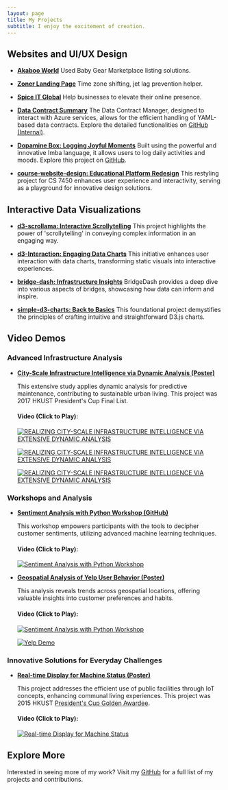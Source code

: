 ```yaml
---
layout: page
title: My Projects
subtitle: I enjoy the excitement of creation.
---
```


## Websites and UI/UX Design
- **[Akaboo World](https://akabooworld.com/)**
  Used Baby Gear Marketplace listing solutions.

- **[Zoner Landing Page](https://zoner-landing-page.web.app/)**
  Time zone shifting, jet lag prevention helper.

- **[Spice IT Global](https://www.spiceitglobal.com/)**
  Help businesses to elevate their online presence.

- **[Data Contract Summary](https://cynthialmy.github.io/book_summaries/)**
  The Data Contract Manager, designed to interact with Azure services, allows for the efficient handling of YAML-based data contracts. Explore the detailed functionalities on [GitHub (Internal)](https://github.com/volvo-cars/data-contract-manager).

- **[Dopamine Box: Logging Joyful Moments](https://cynthialmy.github.io/imba-habit/)**
  Built using the powerful and innovative Imba language, it allows users to log daily activities and moods. Explore this project on [GitHub](https://github.com/cynthialmy/imba-habit/).

- **[course-website-design: Educational Platform Redesign](https://cynthialmy.github.io/course-website-design/)**
  This restyling project for CS 7450 enhances user experience and interactivity, serving as a playground for innovative design solutions.

## Interactive Data Visualizations
- **[d3-scrollama: Interactive Scrollytelling](https://cynthialmy.github.io/d3-scrollama/)**
  This project highlights the power of 'scrollytelling' in conveying complex information in an engaging way.

- **[d3-Interaction: Engaging Data Charts](https://cynthialmy.github.io/d3-Interaction/)**
  This initiative enhances user interaction with data charts, transforming static visuals into interactive experiences.

- **[bridge-dash: Infrastructure Insights](https://github.com/cynthialmy/bridge-dash)**
  BridgeDash provides a deep dive into various aspects of bridges, showcasing how data can inform and inspire.

- **[simple-d3-charts: Back to Basics](https://cynthialmy.github.io/simple-d3-charts/)**
  This foundational project demystifies the principles of crafting intuitive and straightforward D3.js charts.


## Video Demos

### Advanced Infrastructure Analysis
- **[City-Scale Infrastructure Intelligence via Dynamic Analysis (Poster)](resources/2017-POSTER-FYP.pdf)**

  This extensive study applies dynamic analysis for predictive maintenance, contributing to sustainable urban living. This project was 2017 HKUST President's Cup Final List.

  #### Video (Click to Play):

  [![REALIZING CITY-SCALE INFRASTRUCTURE INTELLIGENCE VIA EXTENSIVE DYNAMIC ANALYSIS](https://img.youtube.com/vi/xRT6hPYlndc/0.jpg)](https://www.youtube.com/watch?v=xRT6hPYlndc)

  [![REALIZING CITY-SCALE INFRASTRUCTURE INTELLIGENCE VIA EXTENSIVE DYNAMIC ANALYSIS](https://img.youtube.com/vi/cpcj_DlfkNQ/0.jpg)](https://www.youtube.com/watch?v=cpcj_DlfkNQ)

  [![REALIZING CITY-SCALE INFRASTRUCTURE INTELLIGENCE VIA EXTENSIVE DYNAMIC ANALYSIS](https://img.youtube.com/vi/zTncLSXekfI/0.jpg)](https://www.youtube.com/watch?v=zTncLSXekfI)

### Workshops and Analysis
- **[Sentiment Analysis with Python Workshop (GitHub)](https://github.com/cynthialmy/Sentiment-Analysis-with-Scikit-learn)**

  This workshop empowers participants with the tools to decipher customer sentiments, utilizing advanced machine learning techniques.

  #### Video (Click to Play):

  [![Sentiment Analysis with Python Workshop](https://img.youtube.com/vi/ywkblnkrr2k/0.jpg)](https://www.youtube.com/watch?v=ywkblnkrr2k)


- **[Geospatial Analysis of Yelp User Behavior (Poster)](https://github.com/cynthialmy/Geospatial_Analysis_for_Yelp_User_Behaviour/blob/main/team010poster.pdf)**

  This analysis reveals trends across geospatial locations, offering valuable insights into customer preferences and habits.

  #### Video (Click to Play):

  [![Sentiment Analysis with Python Workshop](https://img.youtube.com/vi/0bh1kNOlYd8/0.jpg)](https://www.youtube.com/watch?v=0bh1kNOlYd8)

  [![Yelp Demo](https://img.youtube.com/vi/cZWj-torlqY/0.jpg)](https://www.youtube.com/watch?v=cZWj-torlqY)

### Innovative Solutions for Everyday Challenges
- **[Real-time Display for Machine Status (Poster)](resources/2015-poster-president-cup.pdf)**

  This project addresses the efficient use of public facilities through IoT concepts, enhancing communal living experiences. This project was 2015 HKUST [President's Cup Golden Awardee](https://www.ce.ust.hk/news/gold-award-2014-2015-presidents-cup).

  #### Video (Click to Play):

  [![Real-time Display for Machine Status](https://img.youtube.com/vi/c284vsNPz00/0.jpg)](https://www.youtube.com/watch?v=c284vsNPz00)

## Explore More

Interested in seeing more of my work? Visit my [GitHub](https://github.com/cynthialmy) for a full list of my projects and contributions.

<!-- ## Let's Connect!

I'm always open to discussing new ideas, collaborative ventures, or opportunities. Feel free to [reach out](mailto:cynthialmy@gmail.com) for a chat or brainstorming session. Together, we can drive innovation and create a data-driven future! -->
